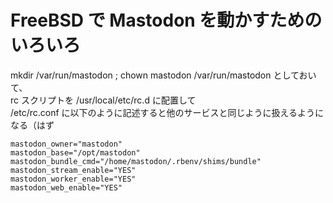 # FreeBSD で Mastodon を動かすためのいろいろ

mkdir /var/run/mastodon ; chown mastodon /var/run/mastodon としておいて、<br>
rc スクリプトを /usr/local/etc/rc.d に配置して<br>
/etc/rc.conf に以下のように記述すると他のサービスと同じように扱えるようになる（はず

~~~shell
mastodon_owner="mastodon"
mastodon_base="/opt/mastodon"
mastodon_bundle_cmd="/home/mastodon/.rbenv/shims/bundle"
mastodon_stream_enable="YES"
mastodon_worker_enable="YES"
mastodon_web_enable="YES"
~~~
